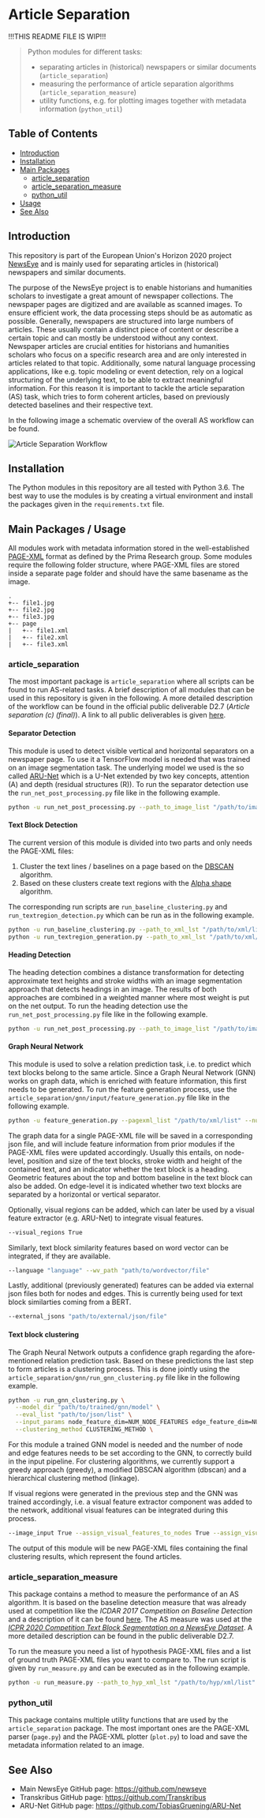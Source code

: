# Article Separation
!!!THIS README FILE IS WIP!!!

> Python modules for different tasks:
> - separating articles in (historical) newspapers or similar documents (`article_separation`)
> - measuring the performance of article separation algorithms (`article_separation_measure`)
> - utility functions, e.g. for plotting images together with metadata information (`python_util`)

<!-- TOC -->
## Table of Contents
* [Introduction](#introduction)
* [Installation](#installation)
* [Main Packages](#main-packages)
	* [article_separation](#article_separation)
	* [article_separation_measure](#article_separation_measure)
	* [python_util](#python_util)
* [Usage](#usage)
* [See Also](#see-also)
<!-- TOC -->

## Introduction
This repository is part of the European Union's Horizon 2020 project [NewsEye](https://www.newseye.eu/) and is mainly 
used for separating articles in (historical) newspapers and similar documents. 

The  purpose  of  the  NewsEye  project  is  to  enable  historians  and  humanities  scholars  to  investigate
a great amount of newspaper collections. The newspaper pages are digitized and are available as scanned images. 
To ensure efficient work, the data processing steps should be as automatic as possible. Generally, newspapers are 
structured into large numbers of articles.  These usually contain a distinct piece of content or describe a certain
topic and can mostly be understood without any context. Newspaper articles are crucial entities for historians and 
humanities scholars who focus on a specific research area and are only interested in articles related to that topic. 
Additionally, some natural language processing applications, like e.g. topic modeling or event detection, rely on a 
logical structuring of the underlying text, to be able to extract meaningful information. For this reason it is 
important to tackle the article separation (AS) task, which tries to form coherent articles, based on previously detected
baselines and their respective text.

In the following image a schematic overview of the overall AS workflow can be found.

![Article Separation Workflow](images/as_workflow.png)

## Installation
The Python modules in this repository are all tested with Python 3.6. The best way to use the modules is by creating
a virtual environment and install the packages given in the `requirements.txt` file.

## Main Packages / Usage

All modules work with metadata information stored in the well-established 
[PAGE-XML](https://www.primaresearch.org/tools/PAGELibraries) format as defined by the Prima Research group. Some
modules require the following folder structure, where PAGE-XML files are stored inside a separate page folder and should 
have the same basename as the image.

```
.
+-- file1.jpg
+-- file2.jpg
+-- file3.jpg
+-- page
|	+-- file1.xml
|	+-- file2.xml
|	+-- file3.xml
```

### article_separation
The most important package is `article_separation` where all scripts can be found to run AS-related tasks. A brief 
description of all modules that can be used in this repository is given in the following. A more detailed description of 
the workflow can be found in the official public deliverable D2.7 (*Article separation (c) (final)*). A link to all 
public deliverables is given [here](https://cordis.europa.eu/project/id/770299/results).

#### Separator Detection
This module is used to detect visible vertical and horizontal separators on a newspaper page. To use it a TensorFlow 
model is needed that was trained on an image segmentation task. The underlying model we used is the so called 
[ARU-Net](https://arxiv.org/abs/1802.03345) which is a U-Net extended by two key concepts, attention (A) and
depth (residual structures (R)). To run the separator detection use the `run_net_post_processing.py` file like in the 
following example.

```bash
python -u run_net_post_processing.py --path_to_image_list "/path/to/image/list" --mode "separator" --num_processes N
```

#### Text Block Detection
The current version of this module is divided into two parts and only needs the PAGE-XML files:
1. Cluster the text lines / baselines on a page based on the [DBSCAN](https://en.wikipedia.org/wiki/DBSCAN) algorithm.
2. Based on these clusters create text regions with the [Alpha shape](https://en.wikipedia.org/wiki/Alpha_shape)
   algorithm.
   
The corresponding run scripts are `run_baseline_clustering.py` and `run_textregion_detection.py` which can be run as in 
the following example.

```bash
python -u run_baseline_clustering.py --path_to_xml_lst "/path/to/xml/list" --num_threads N
python -u run_textregion_generation.py --path_to_xml_lst "/path/to/xml/list" --num_threads N
```
#### Heading Detection
The heading detection combines a distance transformation for detecting approximate text heights and stroke widths with 
an image segmentation approach that detects headings in an image. The results of both approaches are combined in a 
weighted manner where most weight is put on the net output. To run the heading detection use the 
`run_net_post_processing.py` file like in the following example.

```bash
python -u run_net_post_processing.py --path_to_image_list "/path/to/image/list" --mode "heading" --num_processes N
```
#### Graph Neural Network
This module is used to solve a relation prediction task, i.e. to predict which text blocks belong to the same article. 
Since a Graph Neural Network (GNN) works on graph data, which is enriched with feature information, this first needs to be 
generated. To run the feature generation process, use the `article_separation/gnn/input/feature_generation.py` file 
like in the following example.

```bash
python -u feature_generation.py --pagexml_list "/path/to/xml/list" --num_workers N
```

The graph data for a single PAGE-XML file will be saved in a corresponding json file, and will include feature 
information from prior modules if the PAGE-XML files were updated accordingly. Usually this entails, on node-level, 
position and size of the text blocks, stroke width and height of the contained text, and an indicator whether the text 
block is a heading. Geometric features about the top and bottom baseline in the text block can also be added. On 
edge-level it is indicated whether two text blocks are separated by a horizontal or vertical separator.

Optionally, visual regions can be added, which can later be used by a visual feature extractor (e.g. ARU-Net) to 
integrate visual features.
```bash
--visual_regions True
```
Similarly, text block similarity features based on word vector can be integrated, if they are available.
```bash
--language "language" --wv_path "path/to/wordvector/file"
```
Lastly, additional (previously generated) features can be added via external json files both for nodes and edges. 
This is currently being used for text block similarties coming from a BERT.
```bash
--external_jsons "path/to/external/json/file"
```

#### Text block clustering
The Graph Neural Network outputs a confidence graph regarding the afore-mentioned relation prediction task. Based on 
these predictions the last step to form articles is a clustering process. This is done jointly using the 
`article_separation/gnn/run_gnn_clustering.py` file like in the following example.

```bash
python -u run_gnn_clustering.py \
  --model_dir "path/to/trained/gnn/model" \
  --eval_list "path/to/json/list" \
  --input_params node_feature_dim=NUM_NODE_FEATURES edge_feature_dim=NUM_EDGE_FEATURES \
  --clustering_method CLUSTERING_METHOD \
```

For this module a trained GNN model is needed and the number of node and edge features needs to be set according to 
the GNN, to correctly build in the input pipeline. For clustering algorithms, we currently support a greedy approach 
(greedy), a modified DBSCAN algorithm (dbscan) and a hierarchical clustering method (linkage).

If visual regions were generated in the previous step and the GNN was trained accordingly, i.e. a visual feature 
extractor component was added to the network, additional visual features can be integrated during this process.
```bash
--image_input True --assign_visual_features_to_nodes True --assign_visual_features_to_edges False
```
The output of this module will be new PAGE-XML files containing the final clustering results, which represent the found
articles.

### article_separation_measure
This package contains a method to measure the performance of an AS algorithm. It is based on the baseline detection 
measure that was already used at competition like the *ICDAR 2017 Competition on Baseline Detection* and a description 
of it can be found [here](https://arxiv.org/pdf/1705.03311.pdf). The AS measure was used at the [*ICPR 2020 Competition 
Text Block Segmentation on a NewsEye Dataset*](https://link.springer.com/chapter/10.1007%2F978-3-030-68793-9_30). A more 
detailed description can be found in the public deliverable D2.7.

To run the measure you need a list of hypothesis PAGE-XML files and a list of ground truth PAGE-XML files you want to 
compare to. The run script is given by `run_measure.py` and can be executed as in the following example.

```bash
python -u run_measure.py --path_to_hyp_xml_lst "/path/to/hyp/xml/list" --path_to_gt_xml_lst "/path/to/gt/xml/list"
```

### python_util
This package contains multiple utility functions that are used by the `article_separation` package. The most important 
ones are the PAGE-XML parser (`page.py`) and the PAGE-XML plotter (`plot.py`) to load and save the metadata information 
related to an image.

## See Also
- Main NewsEye GitHub page: https://github.com/newseye
- Transkribus GitHub page: https://github.com/Transkribus
- ARU-Net GitHub page: https://github.com/TobiasGruening/ARU-Net
